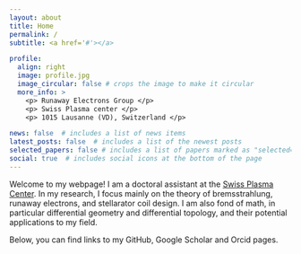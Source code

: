 ```yaml
---
layout: about
title: Home
permalink: /
subtitle: <a href='#'></a>

profile:
  align: right
  image: profile.jpg
  image_circular: false # crops the image to make it circular
  more_info: >
    <p> Runaway Electrons Group </p>
    <p> Swiss Plasma center </p>
    <p> 1015 Lausanne (VD), Switzerland </p>

news: false  # includes a list of news items
latest_posts: false  # includes a list of the newest posts
selected_papers: false # includes a list of papers marked as "selected={true}"
social: true  # includes social icons at the bottom of the page
---
```


Welcome to my webpage! I am a doctoral assistant at the [Swiss Plasma Center](https://www.epfl.ch/research/domains/swiss-plasma-center/). In my research, I focus mainly on the theory of bremsstrahlung, runaway electrons, and stellarator coil design. I am also fond of math, in particular differential geometry and differential topology, and their potential applications to my field. 

Below, you can find links to my GitHub, Google Scholar and Orcid pages. 

